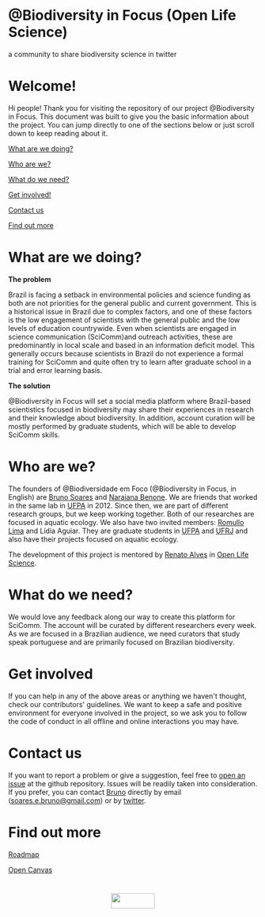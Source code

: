# @Biodiversity in Focus (Open Life Science)
a community to share biodiversity science in twitter

# Welcome!
Hi people!
Thank you for visiting the repository of our project @Biodiversity in Focus.
This document was built to give you the basic information about the project. You can jump directly to one of the sections below or just scroll down to keep reading about it.

[What are we doing?](#what-are-we-doing)

[Who are we?](#who-are-we)

[What do we need?](#what-do-we-need)

[Get involved!](#get-involved)

[Contact us](#contact-us)

[Find out more](#find-out-more)

# What are we doing?
<b>The problem</b>

Brazil is facing a setback in environmental policies and science funding as both are not priorities for the general public and current government. This is a historical issue in Brazil due to complex factors, and one of these factors is the low engagement of scientists with the general public and the low levels of education countrywide. Even when scientists are engaged in science communication (SciComm)and outreach activities, these are predominantly in local scale and based in an information deficit model. This generally occurs because scientists in Brazil do not experience a formal training for SciComm and quite often try to learn after graduate school in a trial and error learning basis.

<b>The solution</b>

@Biodiversity in Focus will set a social media platform where Brazil-based scientistics focused in biodiversity may share their experiences in research and their knowledge about biodiversity. In addition, account curation will be mostly performed by graduate students, which will be able to develop SciComm skills.

# Who are we?
The founders of @Biodiversidade em Foco (@Biodiversity in Focus, in English) are [Bruno Soares](https://www.researchgate.net/profile/Bruno_Soares8) and [Naraiana Benone](https://www.researchgate.net/profile/Naraiana_Benone2). We are friends that worked in the same lab in [UFPA](https://portal.ufpa.br/) in 2012. Since then, we are part of different research groups, but we keep working together. Both of our researches are focused in aquatic ecology. We also have two invited members: [Romullo Lima](https://www.researchgate.net/profile/Romullo_Lima) and Lídia Aguiar. They are graduate students in [UFPA](https://portal.ufpa.br/) and [UFRJ](https://ufrj.br/) and also have their projects focused on aquatic ecology.

The development of this project is mentored by [Renato Alves](https://github.com/unode) in [Open Life Science](https://openlifesci.org/ols-1).

# What do we need?
We would love any feedback along our way to create this platform for SciComm.
The account will be curated by different researchers every week. As we are focused in a Brazilian audience, we need curators that study speak portuguese and are primarily focused on Brazilian biodiversity.

# Get involved
If you can help in any of the above areas or anything we haven't thought, check our contributors' guidelines. We want to keep a safe and positive environment for everyone involved in the project, so we ask you to follow the code of conduct in all offline and online interactions you may have.

# Contact us
If you want to report a problem or give a suggestion, feel free to [open an issue](https://github.com/bruno-soares/-Biodiversity-in-Focus---OLS/issues) at the github repository. Issues will be readily taken into consideration. If you prefer, you can contact [Bruno](https://github.com/bruno-soares) directly by email (soares.e.bruno@gmail.com) or by [twitter](https://twitter.com/Bruno_E_Soares).

# Find out more
[Roadmap](https://docs.google.com/document/d/1dmNMAPtkuhzkAFHZHvmrOb2WF5xqJSRXQPMr_AvqHC4/edit?usp=sharing)

[Open Canvas](https://docs.google.com/presentation/d/10s6TBOQeor2duTDjHNickkdSLgWo1eJsaAwLevXSshQ/edit?usp=sharing)

#
#
<p align="center">
<a href="https://creativecommons.org/licenses/by/4.0/">
<img align="center" width="88" height="31" src="https://i.creativecommons.org/l/by/4.0/88x31.png">
 </a>
 </p>
